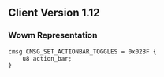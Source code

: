 ## Client Version 1.12

### Wowm Representation
```rust,ignore
cmsg CMSG_SET_ACTIONBAR_TOGGLES = 0x02BF {
    u8 action_bar;    
}

```
